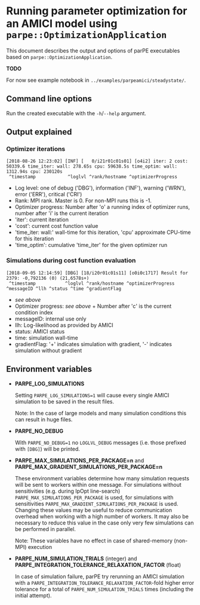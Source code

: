 # Running parameter optimization for an AMICI model using `parpe::OptimizationApplication`

This document describes the output and options of parPE executables based on
`parpe::OptimizationApplication`.

**TODO** 

For now see example notebook in `../examples/parpeamici/steadystate/`.

## Command line options

Run the created executable with the `-h`/`--help` argument.

## Output explained

### Optimizer iterations 

```
[2018-08-26 12:23:02] [INF] [   0/i21r01c01s01] [o4i2] iter: 2 cost: 50339.6 time_iter: wall: 278.65s cpu: 59638.5s time_optim: wall: 1312.94s cpu: 230120s
 ^timestamp            ^loglvl ^rank/hostname ^optimizerProgress
```

- Log level: one of debug ('DBG'), information ('INF'), warning ('WRN'), error ('ERR'), critical ('CRI')
- Rank: MPI rank. Master is 0. For non-MPI runs this is -1. 
- Optimizer progress: Number after 'o' a running index of optimizer runs, number after 'i' is the current iteration
- 'iter': current iteration
- 'cost': current cost function value
- 'time_iter: wall:' wall-time for this iteration, 'cpu' approximate CPU-time for this iteration
- 'time_optim': cumulative 'time_iter' for the given optimizer run

### Simulations during cost function evaluation  

```
[2018-09-05 12:14:59] [DBG] [18/i20r01c01s11] [o0i0c1717] Result for 2379: -0,792136 (0) (21,6578s+)
 ^timestamp           ^loglvl ^rank/hostname ^optimizerProgress   ^messageID ^llh ^status ^time ^gradientFlag
```
- *see above*
- Optimizer progress: *see above* + Number after 'c' is the current condition index
- messageID: internal use only
- llh: Log-likelihood as provided by AMICI
- status: AMICI status
- time: simulation wall-time
- gradientFlag: '+' indicates simulation with gradient, '-' indicates simulation without gradient   

## Environment variables

- **PARPE_LOG_SIMULATIONS**

  Setting `PARPE_LOG_SIMULATIONS=1` will cause every single AMICI simulation to be saved in the result files.
  
  Note: In the case of large models and many simulation conditions this can result in huge files. 

- **PARPE_NO_DEBUG**

  With `PARPE_NO_DEBUG=1` no `LOGLVL_DEBUG` messages (i.e. those prefixed with `[DBG]`) will be printed.  

- **PARPE_MAX_SIMULATIONS_PER_PACKAGE=n** and **PARPE_MAX_GRADIENT_SIMULATIONS_PER_PACKAGE=n**
  
  These environment variables determine how many simulation requests will be sent to workers within one message.
  For simulations without sensitivities (e.g. during IpOpt line-search) `PARPE_MAX_SIMULATIONS_PER_PACKAGE` is used,
  for simulations with sensitivities `PARPE_MAX_GRADIENT_SIMULATIONS_PER_PACKAGE` is used.
  Changing these values may be useful to reduce communication overhead when working with a high number of workers.
  It may also be necessary to reduce this value in the case only very few simulations can be performed in parallel.
  
  Note: These variables have no effect in case of shared-memory (non-MPI) execution
   
- **PARPE_NUM_SIMULATION_TRIALS** (integer) and
  **PARPE_INTEGRATION_TOLERANCE_RELAXATION_FACTOR** (float)

  In case of simulation failure, parPE try rerunning an AMICI simulation with a
  `PARPE_INTEGRATION_TOLERANCE_RELAXATION_FACTOR`-fold higher error tolerance
  for a total of `PARPE_NUM_SIMULATION_TRIALS` times (including the initial
  attempt).
